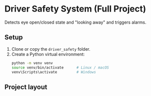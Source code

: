 # Driver Safety System (Full Project)

Detects eye open/closed state and "looking away" and triggers alarms.

## Setup

1. Clone or copy the `driver_safety` folder.
2. Create a Python virtual environment:
   ```bash
   python -m venv venv
   source venv/bin/activate      # Linux / macOS
   venv\Scripts\activate         # Windows
   ```

## Project layout
